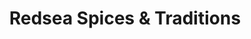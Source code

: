 ---
title: "Redsea Spices & Traditions"
url: /kaiserslautern/redsea-spices-und-traditions/
shop: Feinkost
---